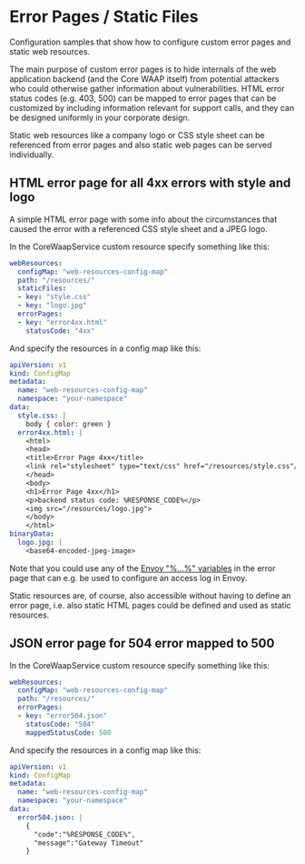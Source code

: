# Error Pages / Static Files

Configuration samples that show how to configure custom error pages and static web resources.

The main purpose of custom error pages is to hide internals of the web application backend (and the Core WAAP itself) from potential attackers who could otherwise gather information about vulnerabilities. HTML error status codes (e.g. 403, 500) can be mapped to error pages that can be customized by including information relevant for support calls, and they can be designed uniformly in your corporate design.

Static web resources like a company logo or CSS style sheet can be referenced from error pages and also static web pages can be served individually.

## HTML error page for all 4xx errors with style and logo

A simple HTML error page with some info about the circumstances that caused the error with a referenced CSS style sheet and a JPEG logo.

In the CoreWaapService custom resource specify something like this:

```yaml
webResources:
  configMap: "web-resources-config-map"
  path: "/resources/"
  staticFiles:
  - key: "style.css"
  - key: "logo.jpg"
  errorPages:
  - key: "error4xx.html"
    statusCode: "4xx"
```

And specify the resources in a config map like this:

```yaml
apiVersion: v1
kind: ConfigMap
metadata:
  name: "web-resources-config-map"
  namespace: "your-namespace"
data:
  style.css: |
    body { color: green }
  error4xx.html: |
    <html>
    <head>
    <title>Error Page 4xx</title>
    <link rel="stylesheet" type="text/css" href="/resources/style.css"/>
    </head>
    <body>
    <h1>Error Page 4xx</h1>
    <p>backend status code: %RESPONSE_CODE%</p>
    <img src="/resources/logo.jpg">
    </body>
    </html>
binaryData:
  logo.jpg: |
    <base64-encoded-jpeg-image>
```

Note that you could use any of the [Envoy "%...%" variables](https://www.envoyproxy.io/docs/envoy/latest/configuration/observability/access_log/usage) in the error page that can e.g. be used to configure an access log in Envoy.

Static resources are, of course, also accessible without having to define an error page, i.e. also static HTML pages could be defined and used as static resources.

## JSON error page for 504 error mapped to 500

In the CoreWaapService custom resource specify something like this:

```yaml
webResources:
  configMap: "web-resources-config-map"
  path: "/resources/"
  errorPages:
  - key: "error504.json"
    statusCode: "504"
    mappedStatusCode: 500
```

And specify the resources in a config map like this:

```yaml
apiVersion: v1
kind: ConfigMap
metadata:
  name: "web-resources-config-map"
  namespace: "your-namespace"
data:
  error504.json: |
    {
      "code":"%RESPONSE_CODE%",
      "message":"Gateway Timeout"
    }
```
